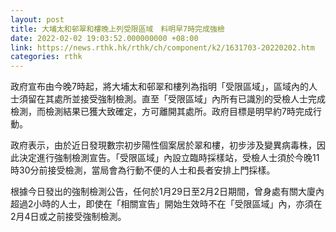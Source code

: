 ```yaml
---
layout: post
title: 大埔太和邨翠和樓晚上列受限區域　料明早7時完成強檢
date: 2022-02-02 19:03:52.000000000 +08:00
link: https://news.rthk.hk/rthk/ch/component/k2/1631703-20220202.htm
categories: rthk
---
```


政府宣布由今晚7時起，將大埔太和邨翠和樓列為指明「受限區域」，區域內的人士須留在其處所並接受強制檢測。直至「受限區域」內所有已識別的受檢人士完成檢測，而檢測結果已獲大致確定，方可離開其處所。政府目標是明早約7時完成行動。

政府表示，由於近日發現數宗初步陽性個案居於翠和樓，初步涉及變異病毒株，因此決定進行強制檢測宣告。「受限區域」內設立臨時採樣站，受檢人士須於今晚11時30分前接受檢測，當局會為行動不便的人士和長者安排上門採樣。

根據今日發出的強制檢測公告，任何於1月29日至2月2日期間，曾身處有關大廈內超過2小時的人士，即使在「相關宣告」開始生效時不在「受限區域」內，亦須在2月4日或之前接受強制檢測。
